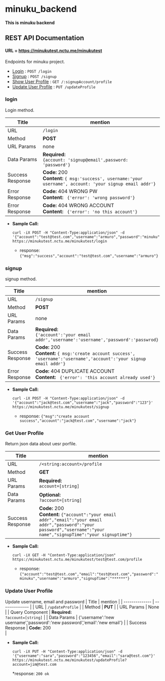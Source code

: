 # minuku_backend
**This is minuku backend**

## REST API Documentation

#### URL = https://minukutest.nctu.me/minukutest
Endpoints for minuku project.

* [Login](#login) : `POST /login`
* [Signup](#signup) : `POST /signup`
* [Show User Profile](#user-profile) : `GET /:signupAccount/profile`
* [Update User Profile](#user-profile) : `PUT /updateProfile`


### login
Login method.

  | Title  | mention |
  | ------------- | ------------- |
  | URL  | `/login`  |
  | Method  | **POST** |
  | URL Params | none |
  | Data Params | **Required:** <br/> `{account: 'signup@email',password: 'password'}` |
  | Success Response  | **Code:** 200 <br /> **Content:** `{ msg:'success', username:'your username', account: 'your signup email addr'}` |
  | Error Response  | **Code:** 404 WRONG PW <br /> **Content:** ` {'error': 'wrong password'}` |
  | Error Response  | **Code:** 404 WRONG ACCOUNT <br /> **Content:** ` {'error': 'no this account'}` |

* **Sample Call:**

  ```curl
  curl -iX POST -H "Content-Type:application/json" -d '{"account":"test@test.com","username":"armuro","password":"minuku","email":"test@test.com"}' https://minukutest.nctu.me/minukutest/login
  ```
  * response: ```{"msg":"success","account":"test@test.com","username":"armuro"}```

### signup
signup method.

  | Title  | mention |
  | ------------- | ------------- |
  | URL  | `/signup`  |
  | Method  | **POST** |
  | URL Params | none |
  | Data Params | **Required:** <br/> `{'account':'your email addr','username':'username','password':'passwrod}` |
  | Success Response  | **Code:** 200 <br /> **Content:** `{ msg:'create account success', 'username':'username','account':'your signup email addr'}` |
  | Error Response  | **Code:** 404 DUPLICATE ACCOUNT <br /> **Content:** ` {'error': 'this account already used'}` |

* **Sample Call:**

  ```curl
  curl -iX POST -H "Content-Type:application/json" -d '{"account":"jack@test.com","username":"jack","password":"123"}' https://minukutest.nctu.me/minukutest/signup
  ```
  * response: ```{"msg":"create account success","account":"jack@test.com","username":"jack"}```


### Get User Profile
Return json data about uesr porfile.

  | Title  | mention |
  | ------------- | ------------- |
  | URL  | `/<string:account>/profile`  |
  | Method  | **GET** |
  | URL Params | **Required:** <br/> `account=[string]` |
  | Data Params | **Optional:** <br/> `?account=[string]` |
  | Success Response  | **Code:** 200 <br /> **Content:** `{"account":"your email addr","email":"your email addr","password":"your password","username":"your name","signupTime":"your signuptime"}` |

* **Sample Call:**

  ```curl
  curl -iX GET -H "Content-Type:application/json" https://minukutest.nctu.me/minukutest/test@test.com/profile
  ```
  * response: ```{"account":"test@test.com","email":"test@test.com","password":"minuku","username":"armuro","signupTime":"******"}```


### Update User Profile
Update username, email and password
  | Title | mention |
  | -------------- | -------------- |
  | URL | `/updateProfile` |
  | Method | **PUT** |
  | URL Params | None |
  | Query Component | **Required:** <br/> `?account=[string]` |
  | Data Params | {'username':'new username','password':'new password','email':'new email'} |
  | Success Response | **Code:** 200 <br /> |

* **Sample Call:**

  ```curl 
  curl -iX PUT -H "Content-Type:application/json" -d '{"username":"sara","password":"123456","email":"sara@test.com"}' https://minukutest.nctu.me/minukutest/updateProfile?account=jim@test.com
  ```
  *response: ```200 ok```
